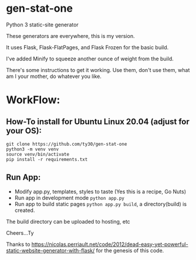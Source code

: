 # gen-stat-one

Python 3 static-site generator

These generators are everywhere, this is my version.

It uses Flask, Flask-FlatPages, and Flask Frozen for the basic build.

I've added Minify to squeeze another ounce of weight from the build.

There's some instructions to get it working. Use them, don't use them, what am I your mother, do whatever you like.

# WorkFlow:

## How-To install for Ubuntu Linux 20.04 (adjust for your OS):

```
git clone https://github.com/ty30/gen-stat-one
python3 -m venv venv
source venv/bin/activate
pip install -r requirements.txt
```

## Run App:

- Modify app.py, templates, styles to taste (Yes this is a recipe, Go Nuts)
- Run app in development mode `python app.py`
- Run app to build static pages `python app.py build`, a directory(build) is created.

The build directory can be uploaded to hosting, etc

Cheers...Ty

Thanks to https://nicolas.perriault.net/code/2012/dead-easy-yet-powerful-static-website-generator-with-flask/ for the genesis of this code.
